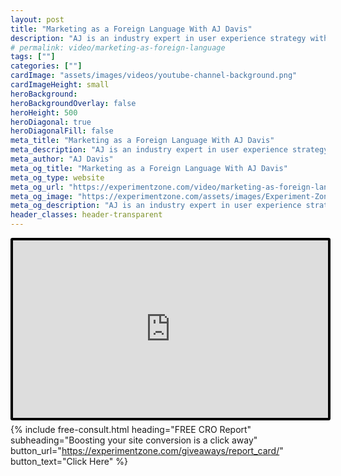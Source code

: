 ```yaml
---
layout: post
title: "Marketing as a Foreign Language With AJ Davis"
description: "AJ is an industry expert in user experience strategy with a proven track record for delivering measurable value to clients. She’s the founder of Experiment Zone, which provides conversion strategy and testing for online businesses. "
# permalink: video/marketing-as-foreign-language
tags: [""]
categories: [""]
cardImage: "assets/images/videos/youtube-channel-background.png"
cardImageHeight: small
heroBackground:
heroBackgroundOverlay: false
heroHeight: 500
heroDiagonal: true
heroDiagonalFill: false
meta_title: "Marketing as a Foreign Language With AJ Davis"
meta_description: "AJ is an industry expert in user experience strategy with a proven track record for delivering measurable value to clients. She’s the founder of Experiment Zone, which provides conversion strategy and testing for online businesses."
meta_author: "AJ Davis"
meta_og_title: "Marketing as a Foreign Language With AJ Davis"
meta_og_type: website
meta_og_url: "https://experimentzone.com/video/marketing-as-foreign-language"
meta_og_image: "https://experimentzone.com/assets/images/Experiment-Zone-logo-color.png"
meta_og_description: "AJ is an industry expert in user experience strategy with a proven track record for delivering measurable value to clients. She’s the founder of Experiment Zone, which provides conversion strategy and testing for online businesses."
header_classes: header-transparent
---
```


<style>
    .video {
        border: 4px solid black;
        border-radius: 3px;
    }
    .work-summary {
        border: 0px solid black;
    }
    .iframe-container{
        position: relative;
        width: 100%;
        padding-bottom: 56.25%; 
        height: 0;
    }
    .iframe-container iframe{
        position: absolute;
        top:0;
        left: 0;
        width: 100%;
        height: 100%;
    }
</style>

<div class="mt-0 mt-md-n14 work work-summary justify-content-center iframe-container">
    <iframe class="video" src="https://www.youtube.com/embed/dBIniwSGUj0" title="YouTube video player" frameborder="0" allow="accelerometer; autoplay; clipboard-write; encrypted-media; gyroscope; picture-in-picture" allowfullscreen></iframe>
</div>

{% include free-consult.html heading="FREE CRO Report"
subheading="Boosting your site conversion is a click away"
button_url="https://experimentzone.com/giveaways/report_card/"
button_text="Click Here" %}
